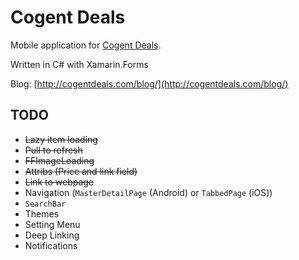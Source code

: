 # Cogent Deals
Mobile application for [Cogent Deals](http://cogentdeals.com/).

Written in C# with Xamarin.Forms

Blog: [http://cogentdeals.com/blog/](http://cogentdeals.com/blog/)

## TODO
- ~~Lazy item loading~~
- ~~Pull to refresh~~
- ~~FFImageLoading~~
- ~~Attribs (Price and link field)~~
- ~~Link to webpage~~
- Navigation (`MasterDetailPage` (Android) or `TabbedPage` (iOS))
- `SearchBar`
- Themes
- Setting Menu
- Deep Linking
- Notifications